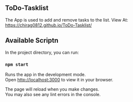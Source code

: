 ## ToDo-Tasklist
The App is used to add and remove tasks to the list.
View At: https://chirag0812.github.io/ToDo-Tasklist/

## Available Scriptn
In the project directory, you can run:
### `npm start`

Runs the app in the development mode.\
Open [http://localhost:3000](http://localhost:3000) to view it in your browser.

The page will reload when you make changes.\
You may also see any lint errors in the console.


